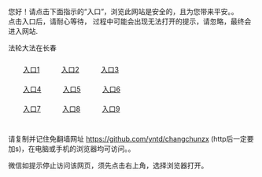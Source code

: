 您好！请点击下面指示的“入口”，浏览此网站是安全的，且为您带来平安。。 <br/>
点击入口后，请耐心等待， 过程中可能会出现无法打开的提示，请忽略，最终会进入网站. </br>

法轮大法在长春<br/>
<div style="padding:10px"><a style="margin:20px" target="_blank" href="https://d51v4bpvy0h6c.cloudfront.net/2Qpsp?yfjgs" id="ccLink1" rel="nofollow">入口1</a> <a target="_blank" style="margin:20px" href="https://d2fvzaofyfiwtr.cloudfront.net/2Qpsp?bvnrj" id="ccLink2" rel="nofollow">入口2</a> <a style="margin:20px" target="_blank" href="https://d1scj5596ulfwf.cloudfront.net/2Qpsp?azushjhw" id="ccLink3" rel="nofollow">入口3</a></div>

<div style="padding:10px" ><a style="margin:20px" target="_blank" href="https://d51v4bpvy0h6c.cloudfront.net/2Qpsp?yfjgs" id="ccLink4" rel="nofollow">入口4</a> <a style="margin:20px" href="https://d2fvzaofyfiwtr.cloudfront.net/2Qpsp?bvnrj" target="_blank" id="ccLink5" rel="nofollow">入口5</a> <a style="margin:20px" href="https://d1scj5596ulfwf.cloudfront.net/2Qpsp?azushjhw" target="_blank" id="ccLink6" rel="nofollow">入口6</a></div>

<div style="padding:10px"><a style="margin:20px" target="_blank" href="https://d51v4bpvy0h6c.cloudfront.net/2Qpsp?yfjgs" id="ccLink7" rel="nofollow">入口7</a> <a style="margin:20px" href="https://d2fvzaofyfiwtr.cloudfront.net/2Qpsp?bvnrj" target="_blank" id="ccLink8" rel="nofollow">入口8</a> <a style="margin:20px" target="_blank" href="https://d1scj5596ulfwf.cloudfront.net/2Qpsp?azushjhw" id="ccLink9" rel="nofollow">入口9</a></div>

<br/>



请复制并记住免翻墙网址 https://github.com/yntd/changchunzx (http后一定要加s)，在电脑或手机的浏览器均可访问。。<br/>

微信如提示停止访问该网页，须先点击右上角，选择浏览器打开。
